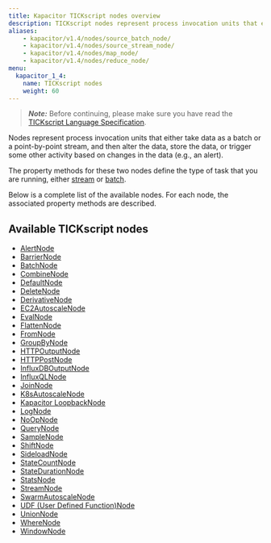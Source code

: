 ```yaml
---
title: Kapacitor TICKscript nodes overview
description: TICKscript nodes represent process invocation units that either take data as a batch or a point-by-point stream, and then alter the data, store the data, or trigger some other activity based on changes in the data (e.g., an alert).
aliases:
    - kapacitor/v1.4/nodes/source_batch_node/
    - kapacitor/v1.4/nodes/source_stream_node/
    - kapacitor/v1.4/nodes/map_node/
    - kapacitor/v1.4/nodes/reduce_node/
menu:
  kapacitor_1_4:
    name: TICKscript nodes
    weight: 60
---
```


> ***Note:*** Before continuing, please make sure you have read the
> [TICKscript Language Specification](/kapacitor/v1.4/tick/).

Nodes represent process invocation units that either take data as a batch or a point-by-point stream, and then alter the data, store the data, or trigger some other activity based on changes in the data (e.g., an alert).

The property methods for these two nodes define the type of task that you are running, either
[stream](/kapacitor/v1.4/introduction/getting-started/#triggering-alerts-from-stream-data)
or
[batch](/kapacitor/v1.4/introduction/getting-started/#triggering-alerts-from-batch-data).

Below is a complete list of the available nodes. For each node, the associated property methods are described.

## Available TICKscript nodes

* [AlertNode](/kapacitor/v1.4/nodes/alert_node)
* [BarrierNode](/kapacitor/v1.4/nodes/barrier_node)
* [BatchNode](/kapacitor/v1.4/nodes/batch_node)
* [CombineNode](/kapacitor/v1.4/nodes/combine_node)
* [DefaultNode](/kapacitor/v1.4/nodes/default_node)
* [DeleteNode](/kapacitor/v1.4/nodes/delete_node)
* [DerivativeNode](/kapacitor/v1.4/nodes/derivative_node)
* [EC2AutoscaleNode](/kapacitor/v1.4/nodes/ec2_autoscale_node)
* [EvalNode](/kapacitor/v1.4/nodes/eval_node)
* [FlattenNode](/kapacitor/v1.4/nodes/flatten_node)
* [FromNode](/kapacitor/v1.4/nodes/from_node)
* [GroupByNode](/kapacitor/v1.4/nodes/group_by_node)
* [HTTPOutputNode](/kapacitor/v1.4/nodes/http_out_node)
* [HTTPPostNode](/kapacitor/v1.4/nodes/http_post_node)
* [InfluxDBOutputNode](/kapacitor/v1.4/nodes/influx_d_b_out_node)
* [InfluxQLNode](/kapacitor/v1.4/nodes/influx_q_l_node)
* [JoinNode](/kapacitor/v1.4/nodes/join_node)
* [K8sAutoscaleNode](/kapacitor/v1.4/nodes/k8s_autoscale_node)
* [Kapacitor LoopbackNode](/kapacitor/v1.4/nodes/kapacitor_loopback_node)
* [LogNode](/kapacitor/v1.4/nodes/log_node)
* [NoOpNode](/kapacitor/v1.4/nodes/no_op_node)
* [QueryNode](/kapacitor/v1.4/nodes/query_node)
* [SampleNode](/kapacitor/v1.4/nodes/sample_node)
* [ShiftNode](/kapacitor/v1.4/nodes/shift_node)
* [SideloadNode](/kapacitor/v1.4/nodes/sideload_node)
* [StateCountNode](/kapacitor/v1.4/nodes/state_count_node)
* [StateDurationNode](/kapacitor/v1.4/nodes/state_duration_node)
* [StatsNode](/kapacitor/v1.4/nodes/stats_node)
* [StreamNode](/kapacitor/v1.4/nodes/stream_node)
* [SwarmAutoscaleNode](/kapacitor/v1.4/nodes/swarm_autoscale_node)
* [UDF (User Defined Function)Node](/kapacitor/v1.4/nodes/u_d_f_node)
* [UnionNode](/kapacitor/v1.4/nodes/union_node)
* [WhereNode](/kapacitor/v1.4/nodes/where_node)
* [WindowNode](/kapacitor/v1.4/nodes/window_node)
